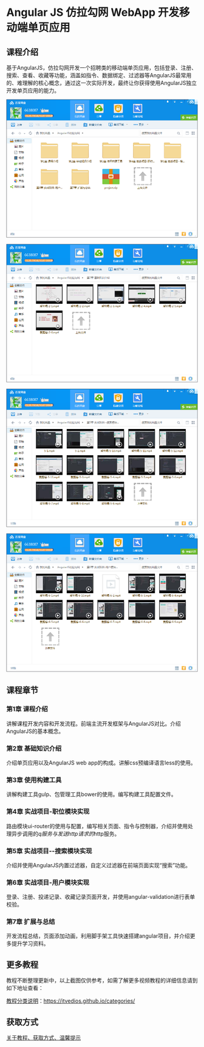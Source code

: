 # Angular JS 仿拉勾网 WebApp 开发移动端单页应用

## 课程介绍

基于AngularJS，仿拉勾网开发一个招聘类的移动端单页应用，包括登录、注册、搜索、查看、收藏等功能，涵盖如指令、数据绑定、过滤器等AngularJS最常用的、难理解的核心概念，通过这一次实际开发，最终让你获得使用AngularJS独立开发单页应用的能力。

![](img/AngularJS仿拉勾网1.png)

![](img/AngularJS仿拉勾网2.png)

![](img/AngularJS仿拉勾网3.png)

![](img/AngularJS仿拉勾网4.png)

## 课程章节

### 第1章 课程介绍

讲解课程开发内容和开发流程。前端主流开发框架与AngularJS对比。介绍AngularJS的基本概念。

### 第2章 基础知识介绍

介绍单页应用以及AngularJS web app的构成。讲解css预编译语言less的使用。

### 第3章 使用构建工具

讲解构建工具gulp、包管理工具bower的使用。编写构建工具配置文件。

### 第4章 实战项目-职位模块实现

路由模块ui-router的使用与配置，编写相关页面、指令与控制器，介绍并使用处理异步调用的$q服务与发送http请求的$http服务。

### 第5章 实战项目--搜索模块实现

介绍并使用AngularJS内置过滤器，自定义过滤器在前端页面实现“搜索”功能。

### 第6章 实战项目-用户模块实现

登录、注册、投递记录、收藏记录页面开发，并使用angular-validation进行表单校验。

### 第7章 扩展与总结

开发流程总结，页面添加动画，利用脚手架工具快速搭建angular项目，并介绍更多提升学习资料。

## 更多教程

教程不断整理更新中，以上截图仅供参考，如需了解更多视频教程的详细信息请到如下地址查看：

[教程分类说明](https://itvedios.github.io/categories/)：<https://itvedios.github.io/categories/>

## 获取方式

[关于教程、获取方式、温馨提示](https://itvedios.github.io/about/)
